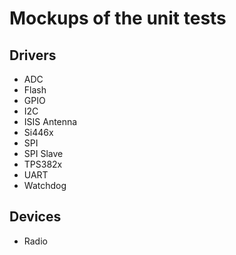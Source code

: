 # Mockups of the unit tests

## Drivers

* ADC
* Flash
* GPIO
* I2C
* ISIS Antenna
* Si446x
* SPI
* SPI Slave
* TPS382x
* UART
* Watchdog

## Devices

* Radio
